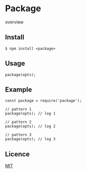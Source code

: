 # Package
overview

## Install
```
$ npm install <package>
```

## Usage
```
package(opts);
```

## Example
```
const package = require('package');

// pattern 1
package(opts); // log 1

// pattern 2
package(opts); // log 2

// pattern 3
package(opts); // log 3
```

## Licence
[MIT](LICENSE)
